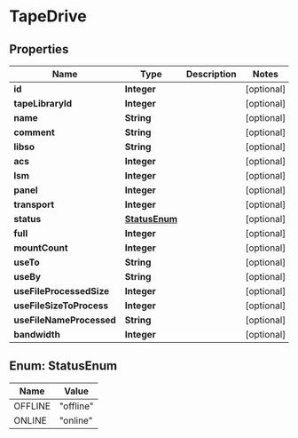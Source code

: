 
# TapeDrive

## Properties
Name | Type | Description | Notes
------------ | ------------- | ------------- | -------------
**id** | **Integer** |  |  [optional]
**tapeLibraryId** | **Integer** |  |  [optional]
**name** | **String** |  |  [optional]
**comment** | **String** |  |  [optional]
**libso** | **String** |  |  [optional]
**acs** | **Integer** |  |  [optional]
**lsm** | **Integer** |  |  [optional]
**panel** | **Integer** |  |  [optional]
**transport** | **Integer** |  |  [optional]
**status** | [**StatusEnum**](#StatusEnum) |  |  [optional]
**full** | **Integer** |  |  [optional]
**mountCount** | **Integer** |  |  [optional]
**useTo** | **String** |  |  [optional]
**useBy** | **String** |  |  [optional]
**useFileProcessedSize** | **Integer** |  |  [optional]
**useFileSizeToProcess** | **Integer** |  |  [optional]
**useFileNameProcessed** | **String** |  |  [optional]
**bandwidth** | **Integer** |  |  [optional]


<a name="StatusEnum"></a>
## Enum: StatusEnum
Name | Value
---- | -----
OFFLINE | &quot;offline&quot;
ONLINE | &quot;online&quot;



